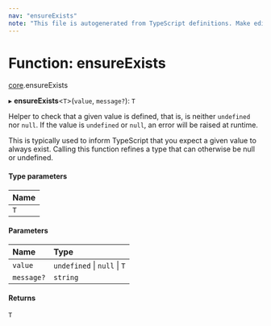 ```yaml
---
nav: "ensureExists"
note: "This file is autogenerated from TypeScript definitions. Make edits to the comments in the TypeScript file and then run `make docs` to regenerate this file."
---
```

# Function: ensureExists

[core](../modules/core.md).ensureExists

▸ **ensureExists**<`T`\>(`value`, `message?`): `T`

Helper to check that a given value is defined, that is, is neither `undefined` nor `null`.
If the value is `undefined` or `null`, an error will be raised at runtime.

This is typically used to inform TypeScript that you expect a given value to always exist.
Calling this function refines a type that can otherwise be null or undefined.

#### Type parameters

| Name |
| :------ |
| `T` |

#### Parameters

| Name | Type |
| :------ | :------ |
| `value` | `undefined` \| ``null`` \| `T` |
| `message?` | `string` |

#### Returns

`T`
